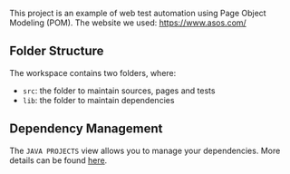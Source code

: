 

This project is an example of web test automation using Page Object Modeling (POM).
The website we used: https://www.asos.com/

## Folder Structure

The workspace contains two folders, where:

- `src`: the folder to maintain sources, pages and tests
- `lib`: the folder to maintain dependencies


## Dependency Management

The `JAVA PROJECTS` view allows you to manage your dependencies. More details can be found [here](https://github.com/microsoft/vscode-java-dependency#manage-dependencies).
